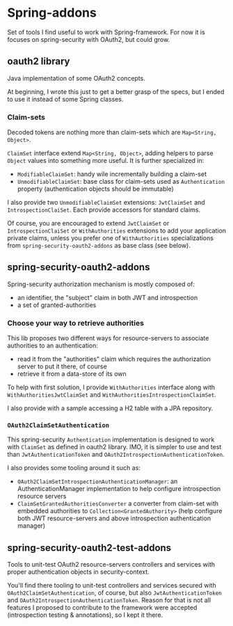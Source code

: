 # Spring-addons

Set of tools I find useful to work with Spring-framework.
For now it is focuses on spring-security with OAuth2, but could grow.

## oauth2 library

Java implementation of some OAuth2 concepts.

At beginning, I wrote this just to get a better grasp of the specs, but I ended to use it instead of some Spring classes.

### Claim-sets

Decoded tokens are nothing more than claim-sets which are `Map<String, Object>`.

`ClaimSet` interface extend `Map<String, Object>`, adding helpers to parse `Object` values into something more useful.
It is further specialized in:
 * `ModifiableClaimSet`: handy wile incrementally building a claim-set
 * `UnmodifiableClaimSet`: base class for claim-sets used as `Authentication` property (authentication objects should be immutable)

I also provide two `UnmodifiableClaimSet` extensions: `JwtClaimSet` and `IntrospectionClaiSet`. Each provide accessors for standard claims.

Of course, you are encouraged to extend  `JwtClaimSet` or `IntrospectionClaiSet` or `WithAuthorities` extensions
to add your application private claims, unless you prefer one of `WithAuthorities` specializations from `spring-security-oauth2-addons` as base class (see below).

## spring-security-oauth2-addons

Spring-security authorization mechanism is mostly composed of:
 * an identifier, the "subject" claim in both JWT and introspection
 * a set of granted-authorities

### Choose your way to retrieve authorities

This lib proposes two different ways for resource-servers to associate authorities to an authentication:
 * read it from the "authorities" claim which requires the authorization server to put it there, of course
 * retrieve it from a data-store of its own
 
To help with first solution, I provide `WithAuthorities` interface along with `WithAuthoritiesJwtClaimSet` and `WithAuthoritiesIntrospectionClaimSet`.

I also provide with a sample accessing a H2 table with a JPA repository.

### `OAuth2ClaimSetAuthentication`

This spring-security `Authentication` implementation is designed to work with `ClaimSet` as defined in oauth2 library.
IMO, it is simpler to use and test than `JwtAuthenticationToken` and `OAuth2IntrospectionAuthenticationToken`.

I also provides some tooling around it such as:
 * `OAuth2ClaimSetIntrospectionAuthenticationManager`: an AuthenticationManager implementation to help configure introspection resource servers
 * `ClaimSetGrantedAuthoritiesConverter` a converter from claim-set with embedded authorities to `Collection<GrantedAuthority>` (help configure both JWT resource-servers and above introspection authentication manager)

## spring-security-oauth2-test-addons

Tools to unit-test OAuth2 resource-servers controllers and services with proper authentication objects in security-context.

You'll find there tooling to unit-test controllers and services secured with `OAuth2ClaimSetAuthentication`, of course,
but also `JwtAuthenticationToken` and `OAuth2IntrospectionAuthenticationToken`.
Reason for that is not all features I proposed to contribute to the framework were accepted (introspection testing & annotations), so I kept it there.
 